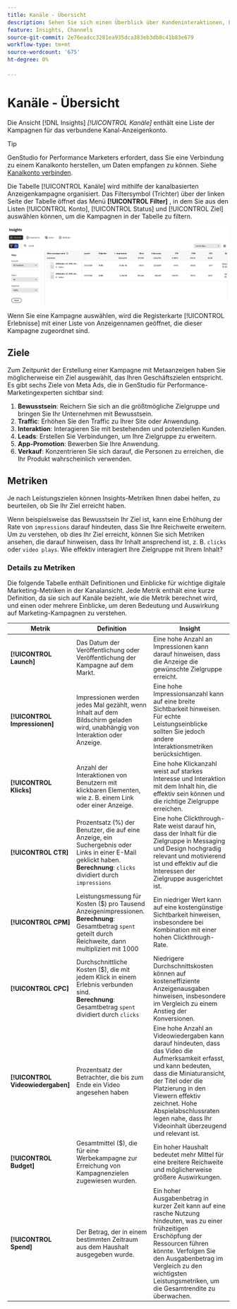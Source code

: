 ```yaml
---
title: Kanäle - Übersicht
description: Sehen Sie sich einen Überblick über Kundeninteraktionen, Leistung, Budget und Ausgaben für Marketingkampagnen in Adobe GenStudio für Performance-Marketer an.
feature: Insights, Channels
source-git-commit: 2e76eadcc3281ea935dca383eb3db8c41b83e679
workflow-type: tm+mt
source-wordcount: '675'
ht-degree: 0%

---
```



# Kanäle - Übersicht

Die Ansicht [!DNL Insights] _[!UICONTROL Kanäle]_ enthält eine Liste der Kampagnen für das verbundene Kanal-Anzeigenkonto.

>[!TIP]
>
>GenStudio for Performance Marketers erfordert, dass Sie eine Verbindung zu einem Kanalkonto herstellen, um Daten empfangen zu können. Siehe [Kanalkonto verbinden](connect-channel.md).

Die Tabelle [!UICONTROL Kanäle] wird mithilfe der kanalbasierten Anzeigenkampagne organisiert. Das Filtersymbol (Trichter) über der linken Seite der Tabelle öffnet das Menü **[!UICONTROL Filter]** , in dem Sie aus den Listen [!UICONTROL Konto], [!UICONTROL Status] und [!UICONTROL Ziel] auswählen können, um die Kampagnen in der Tabelle zu filtern.

![Kanalfilter und Tabelle](../../assets/insights-channel-filter.png)

Wenn Sie eine Kampagne auswählen, wird die Registerkarte [!UICONTROL Erlebnisse] mit einer Liste von Anzeigennamen geöffnet, die dieser Kampagne zugeordnet sind.

## Ziele

Zum Zeitpunkt der Erstellung einer Kampagne mit Metaanzeigen haben Sie möglicherweise ein Ziel ausgewählt, das Ihren Geschäftszielen entspricht. Es gibt sechs Ziele von Meta Ads, die in GenStudio für Performance-Marketingexperten sichtbar sind:

1. **Bewusstsein**: Reichern Sie sich an die größtmögliche Zielgruppe und bringen Sie Ihr Unternehmen mit Bewusstsein.
1. **Traffic**: Erhöhen Sie den Traffic zu Ihrer Site oder Anwendung.
1. **Interaktion**: Interagieren Sie mit bestehenden und potenziellen Kunden.
1. **Leads**: Erstellen Sie Verbindungen, um Ihre Zielgruppe zu erweitern.
1. **App-Promotion**: Bewerben Sie Ihre Anwendung.
1. **Verkauf**: Konzentrieren Sie sich darauf, die Personen zu erreichen, die Ihr Produkt wahrscheinlich verwenden.

## Metriken

Je nach Leistungszielen können Insights-Metriken Ihnen dabei helfen, zu beurteilen, ob Sie Ihr Ziel erreicht haben.

Wenn beispielsweise das Bewusstsein Ihr Ziel ist, kann eine Erhöhung der Rate von `impressions` darauf hindeuten, dass Sie Ihre Reichweite erweitern. Um zu verstehen, ob dies Ihr Ziel erreicht, können Sie sich Metriken ansehen, die darauf hinweisen, dass Ihr Inhalt ansprechend ist, z. B. `clicks` oder `video plays`. Wie effektiv interagiert Ihre Zielgruppe mit Ihrem Inhalt?

### Details zu Metriken

Die folgende Tabelle enthält Definitionen und Einblicke für wichtige digitale Marketing-Metriken in der Kanalansicht. Jede Metrik enthält eine kurze Definition, da sie sich auf Kanäle bezieht, wie die Metrik berechnet wird, und einen oder mehrere Einblicke, um deren Bedeutung und Auswirkung auf Marketing-Kampagnen zu verstehen.

| Metrik | Definition | Insight |
| ----------- | ----------------------------- | -------------------------------- |
| **[!UICONTROL Launch]** | Das Datum der Veröffentlichung oder Veröffentlichung der Kampagne auf dem Markt. | Eine hohe Anzahl an Impressionen kann darauf hinweisen, dass die Anzeige die gewünschte Zielgruppe erreicht. |
| **[!UICONTROL Impressionen]** | Impressionen werden jedes Mal gezählt, wenn Inhalt auf dem Bildschirm geladen wird, unabhängig von Interaktion oder Anzeige. | Eine hohe Impressionsanzahl kann auf eine breite Sichtbarkeit hinweisen. Für echte Leistungseinblicke sollten Sie jedoch andere Interaktionsmetriken berücksichtigen. |
| **[!UICONTROL Klicks]** | Anzahl der Interaktionen von Benutzern mit klickbaren Elementen, wie z. B. einem Link oder einer Anzeige. | Eine hohe Klickanzahl weist auf starkes Interesse und Interaktion mit dem Inhalt hin, die effektiv sein können und die richtige Zielgruppe erreichen. |
| **[!UICONTROL CTR]** | Prozentsatz (%) der Benutzer, die auf eine Anzeige, ein Suchergebnis oder Links in einer E-Mail geklickt haben.<br>**Berechnung**: `clicks` dividiert durch `impressions` | Eine hohe Clickthrough-Rate weist darauf hin, dass der Inhalt für die Zielgruppe in Messaging und Design hochgradig relevant und motivierend ist und effektiv auf die Interessen der Zielgruppe ausgerichtet ist. |
| **[!UICONTROL CPM]** | Leistungsmessung für Kosten ($) pro Tausend Anzeigenimpressionen.<br>**Berechnung**: Gesamtbetrag `spent` geteilt durch Reichweite, dann multipliziert mit 1000 | Ein niedriger Wert kann auf eine kostengünstige Sichtbarkeit hinweisen, insbesondere bei Kombination mit einer hohen Clickthrough-Rate. |
| **[!UICONTROL CPC]** | Durchschnittliche Kosten ($), die mit jedem Klick in einem Erlebnis verbunden sind.<br>**Berechnung**: Gesamtbetrag `spent` dividiert durch `clicks` | Niedrigere Durchschnittskosten können auf kosteneffiziente Anzeigenausgaben hinweisen, insbesondere im Vergleich zu einem Anstieg der Konversionen. |
| **[!UICONTROL Videowiedergaben]** | Prozentsatz der Betrachter, die bis zum Ende ein Video angesehen haben | Eine hohe Anzahl an Videowiedergaben kann darauf hindeuten, dass das Video die Aufmerksamkeit erfasst, und kann bedeuten, dass die Miniaturansicht, der Titel oder die Platzierung in den Viewern effektiv zeichnet. Hohe Abspielabschlussraten legen nahe, dass Ihr Videoinhalt überzeugend und relevant ist. |
| **[!UICONTROL Budget]** | Gesamtmittel ($), die für eine Werbekampagne zur Erreichung von Kampagnenzielen zugewiesen wurden. | Ein hoher Haushalt bedeutet mehr Mittel für eine breitere Reichweite und möglicherweise größere Auswirkungen. |
| **[!UICONTROL Spend]** | Der Betrag, der in einem bestimmten Zeitraum aus dem Haushalt ausgegeben wurde. | Ein hoher Ausgabenbetrag in kurzer Zeit kann auf eine rasche Nutzung hindeuten, was zu einer frühzeitigen Erschöpfung der Ressourcen führen könnte. Verfolgen Sie den Ausgabenbetrag im Vergleich zu den wichtigsten Leistungsmetriken, um die Gesamtrendite zu überwachen. |
